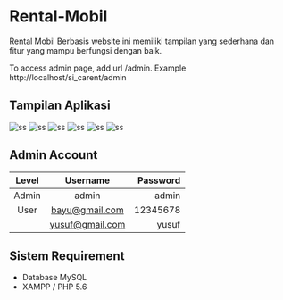 # Rental-Mobil
Rental Mobil Berbasis website ini memiliki tampilan yang sederhana dan fitur yang mampu berfungsi dengan baik.

To access admin page, add url /admin. Example http://localhost/si_carent/admin

## Tampilan Aplikasi
![ss](images/ss1.png)
![ss](images/ss2.png)
![ss](images/ss3.png)
![ss](images/ss4.png)
![ss](images/ss5.png)
![ss](images/ss6.png)

## Admin Account
|   Level   |     Username      | Password |
|:---------:|:-----------------:|---------:|
| Admin     |  admin            | admin    |
| User      |  bayu@gmail.com   | 12345678 |
|           |  yusuf@gmail.com  | yusuf    |

## Sistem Requirement
- Database MySQL
- XAMPP / PHP 5.6
